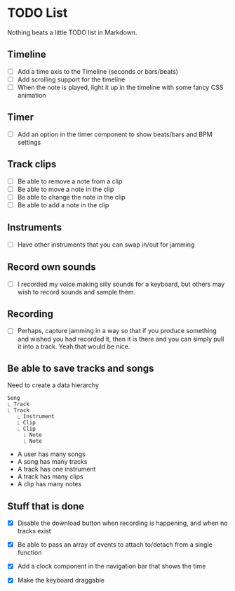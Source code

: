 # TODO List

Nothing beats a little TODO list in Markdown.

## Timeline

- [ ] Add a time axis to the Timeline (seconds or bars/beats)
- [ ] Add scrolling support for the timeline
- [ ] When the note is played, light it up in the timeline with some fancy CSS animation

## Timer

- [ ] Add an option in the timer component to show beats/bars and BPM settings

## Track clips

- [ ] Be able to remove a note from a clip
- [ ] Be able to move a note in the clip
- [ ] Be able to change the note in the clip
- [ ] Be able to add a note in the clip

## Instruments

- [ ] Have other instruments that you can swap in/out for jamming

## Record own sounds

- [ ] I recorded my voice making silly sounds for a keyboard, but others may wish to record sounds and sample them.

## Recording

- [ ] Perhaps, capture jamming in a way so that if you produce something and wished you had recorded it, then it is there and you can simply pull it into a track. Yeah that would be nice.

## Be able to save tracks and songs

Need to create a data hierarchy 

    Song 
    ⎿ Track
    ⎿ Track
       ⎿ Instrument
       ⎿ Clip
       ⎿ Clip
         ⎿ Note
         ⎿ Note

- A user has many songs
- A song has many tracks
- A track has one instrument
- A track has many clips
- A clip has many notes

## Stuff that is done

- [x] Disable the download button when recording is happening, and when no tracks exist
- [x] Be able to pass an array of events to attach to/detach from a single function
- [x] Add a clock component in the navigation bar that shows the time
- [x] Make the keyboard draggable


